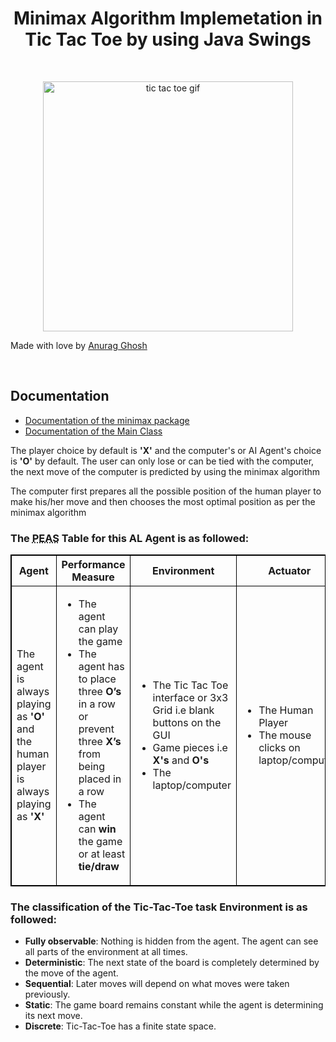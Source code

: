 <h1 style="text-align:center;">Minimax Algorithm Implemetation in Tic Tac Toe by using Java Swings</h1>
<br/>
<p align="center">
  <img src="https://simo.sh/tic-tac-toe-win.gif" width="400" height="400" alt="tic tac toe gif"/>
</p>
<p> Made with love by <a href="https://www.linkedin.com/in/anurag-g-a01531198/" target="_blank">Anurag Ghosh</a></p>
</br>
<p>
  <h2>Documentation</h2>
  <ul>
    <li> <a href="https://anu26092002.github.io/MinimaxTicTacToe/Documentation/Computer%20class%20Document/minimax/package-summary.html">Documentation of the minimax package </a></li>
    <li> <a href="https://anu26092002.github.io/MinimaxTicTacToe/Documentation/Main%20Class%20Documentation/Main.html
">Documentation of the Main Class</a></li>
  </ul>
<p> The player choice by default is <b>'X'</b> and the computer's or AI Agent's choice is <b>'O'</b> by default. The user can only lose or can be tied with the computer, the next move of the computer is predicted by using the minimax algorithm </p>
<p> The computer first prepares all the possible position of the human player to make his/her move and then chooses the most optimal position as per the minimax algorithm </p>
<p>
  <h3>
    The <abbr title="Performance measure, Environment, Actuator, Sensor">PEAS</abbr> Table for this AL Agent is as followed:
  </h3>
  <table style="width:100%; border: 1px solid black;border-collapse: collapse;">
    <tr>
      <th style="border: 1px solid black;border-collapse: collapse;">Agent</th>
      <th style="border: 1px solid black;border-collapse: collapse;">Performance Measure</th>
      <th style="border: 1px solid black;border-collapse: collapse;">Environment</th>
      <th style="border: 1px solid black;border-collapse: collapse;">Actuator</th>
      <th style="border: 1px solid black;border-collapse: collapse;">Sensors</th>
    </tr>
    <tr>
      <td style="border: 1px solid black;border-collapse: collapse;">
        The agent is always playing as <b>'O'</b> and the human player is always playing as <b>'X'</b>
      </td>
      <td style="border: 1px solid black;border-collapse: collapse;">
        <ul>
          <li>The agent can play the game</li>
          <li>The agent has to place three <b>O’s</b> in a row or prevent three <b>X’s</b> from being placed in a row
          <li>The agent can <b>win</b> the game or at least <b>tie/draw</b></li>
        </ul>
      </td>
      <td style="border: 1px solid black;border-collapse: collapse;">
        <ul>
          <li>The Tic Tac Toe interface or 3x3 Grid i.e blank buttons on the GUI</li>
          <li>Game pieces i.e <b>X's</b> and <b>O's</b></li>
          <li>The laptop/computer</li>
        </ul>
      </td>
      <td style="border: 1px solid black;border-collapse: collapse;">
        <ul>
          <li>The Human Player</li>
          <li>The mouse clicks on laptop/computer</li>
        </ul>
      </td>
      <td style="border: 1px solid black;border-collapse: collapse;">
        The Human Player's Moves
     </td>
    </tr>
  </table>
</p>
<p>
  <h3>The classification of the Tic-Tac-Toe task Environment is as followed:</h3>
  <ul>
    <li><b>Fully observable</b>: Nothing is hidden from the agent. The agent can see all parts of the environment at all times.</li>
    <li><b>Deterministic</b>: The next state of the board is completely determined by the move of the agent.</li>
    <li><b>Sequential</b>: Later moves will depend on what moves were taken previously.</li>
    <li><b>Static</b>: The game board remains constant while the agent is determining its next move.</li>
    <li><b>Discrete</b>: Tic-Tac-Toe has a finite state space.</li>
  </ul>
</p>

